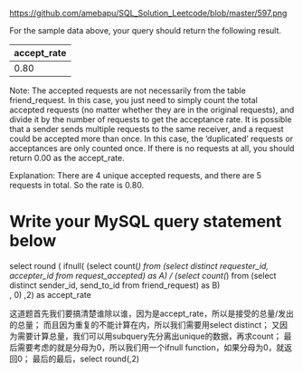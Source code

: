 https://github.com/amebapu/SQL_Solution_Leetcode/blob/master/597.png

For the sample data above, your query should return the following result.
 

|accept_rate|
|-----------|
|       0.80|
 

Note:
The accepted requests are not necessarily from the table friend_request. In this case, you just need to simply count the total accepted requests (no matter whether they are in the original requests), and divide it by the number of requests to get the acceptance rate.
It is possible that a sender sends multiple requests to the same receiver, and a request could be accepted more than once. In this case, the ‘duplicated’ requests or acceptances are only counted once.
If there is no requests at all, you should return 0.00 as the accept_rate.
 

Explanation: There are 4 unique accepted requests, and there are 5 requests in total. So the rate is 0.80.



# Write your MySQL query statement below
select 
round (
    ifnull(
        (select count(*)
        from 
        (select distinct requester_id, accepter_id from request_accepted) as A)
        /
        (select count(*)
        from
        (select distinct sender_id, send_to_id from friend_request) as B)       
        , 0) 
,2) as accept_rate

这道题首先我们要搞清楚谁除以谁，因为是accept_rate，所以是接受的总量/发出的总量；
而且因为重复的不能计算在内，所以我们需要用select distinct；
又因为需要计算总量，我们可以用subquery先分离出unique的数据，再求count；
最后需要考虑的就是分母为0，所以我们用一个ifnull function，如果分母为0，就返回0；
最后的最后，select round(,2)


